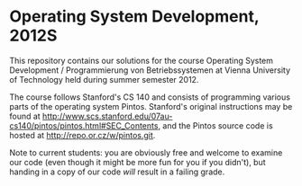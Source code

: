 Operating System Development, 2012S
===================================

This repository contains our solutions for the course Operating System
Development / Programmierung von Betriebssystemen at Vienna University of
Technology held during summer semester 2012.

The course follows Stanford's CS 140 and consists of programming various parts
of the operating system Pintos. Stanford's original instructions may be found
at http://www.scs.stanford.edu/07au-cs140/pintos/pintos.html#SEC_Contents, and
the Pintos source code is hosted at http://repo.or.cz/w/pintos.git.

Note to current students: you are obviously free and welcome to examine
our code (even though it might be more fun for you if you didn't), but
handing in a copy of our code *will* result in a failing grade.
